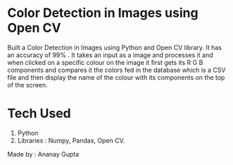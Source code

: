 # Color Detection in Images using Open CV

Built a Color Detection in Images using Python and Open CV library. It has an accuracy of 99% . It takes an input as a image and processes it and when clicked on a specific colour on the image it first gets its R G B components and compares it the colors fed in the database which is a CSV file and then display the name of the colour with its components on the top of the screen.

# Tech Used

1. Python
2. Libraries  : Numpy, Pandas, Open CV.

Made by : Ananay Gupta


